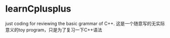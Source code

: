 learnCplusplus
==============

just coding for reviewing the basic grammar of C++.
这是一个随意写的无实际意义的toy program，只是为了复习一下C++语法
